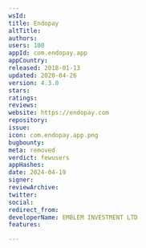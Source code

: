 ```yaml
---
wsId: 
title: Endopay
altTitle: 
authors: 
users: 100
appId: com.endopay.app
appCountry: 
released: 2018-01-13
updated: 2020-04-26
version: 4.3.0
stars: 
ratings: 
reviews: 
website: https://endopay.com
repository: 
issue: 
icon: com.endopay.app.png
bugbounty: 
meta: removed
verdict: fewusers
appHashes: 
date: 2024-04-19
signer: 
reviewArchive: 
twitter: 
social: 
redirect_from: 
developerName: EMBLEM INVESTMENT LTD
features: 

---
```


